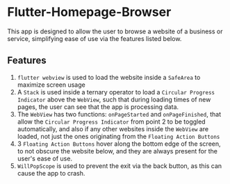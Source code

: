 # Flutter-Homepage-Browser

This app is designed to allow the user to browse a website of a business or service, simplifying ease of use via the features listed below.


## Features

1. ```flutter webview``` is used to load the website inside a ```SafeArea``` to maximize screen usage
2. A ```Stack``` is used inside a ternary operator to load a ```Circular Progress Indicator``` above the ```WebView```, such that during loading times of new pages, the user can see that the app is processing data.
3. The ```WebView``` has two functions: ```onPageStarted``` and ```onPageFinished```, that allow the ```Circular Progress Indicator``` from point 2 to be toggled automatically, and also if any other websites inside the ```WebView``` are loaded, not just the ones originating from the ```Floating Action Buttons```
4. 3 ```Floating Action Buttons``` hover along the bottom edge of the screen, to not obscure the website below, and they are always present for the user's ease of use.
5. ```WillPopScope``` is used to prevent the exit via the back button, as this can cause the app to crash.
